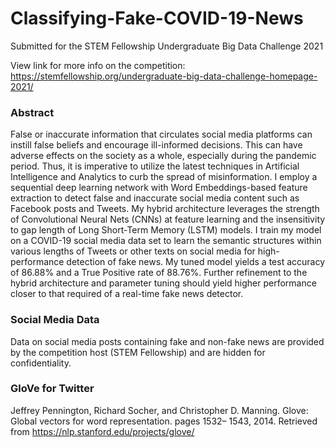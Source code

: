 # Classifying-Fake-COVID-19-News
Submitted for the STEM Fellowship Undergraduate Big Data Challenge 2021

View link for more info on the competition: https://stemfellowship.org/undergraduate-big-data-challenge-homepage-2021/

### Abstract

False or inaccurate information that circulates
social media platforms can instill false beliefs
and encourage ill-informed decisions. This can
have adverse effects on the society as a whole,
especially during the pandemic period. Thus,
it is imperative to utilize the latest techniques
in Artificial Intelligence and Analytics to curb
the spread of misinformation. I employ a
sequential deep learning network with Word
Embeddings-based feature extraction to detect
false and inaccurate social media content such
as Facebook posts and Tweets. My hybrid
architecture leverages the strength of Convolutional
Neural Nets (CNNs) at feature learning
and the insensitivity to gap length of Long
Short-Term Memory (LSTM) models. I train
my model on a COVID-19 social media data
set to learn the semantic structures within
various lengths of Tweets or other texts on
social media for high-performance detection
of fake news. My tuned model yields a test
accuracy of 86.88% and a True Positive rate
of 88.76%. Further refinement to the hybrid
architecture and parameter tuning should yield
higher performance closer to that required of a
real-time fake news detector.

### Social Media Data
Data on social media posts containing fake and non-fake news are provided by the competition host (STEM Fellowship) and are hidden for confidentiality.

### GloVe for Twitter
Jeffrey Pennington, Richard Socher, and
Christopher D. Manning. Glove: Global vectors
for word representation. pages 1532–
1543, 2014. Retrieved from https://nlp.stanford.edu/projects/glove/
